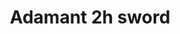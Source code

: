 ---
layout: item
title: Adamant 2h sword
item-id: 1317
datatable: true
id: 1317
name: "Adamant 2h sword"
monsters:
  - id: 2025
    name: "Greater demon"
    combat_level: 92
    wiki_url: "https://oldschool.runescape.wiki/w/Greater_demon#Level_92"
    drops:
      - quantity: "1"
        noted: false
        rarity: 0.03125
    image: "https://oldschool.runescape.wiki/images/5/56/Greater_demon.png?f293e"
---